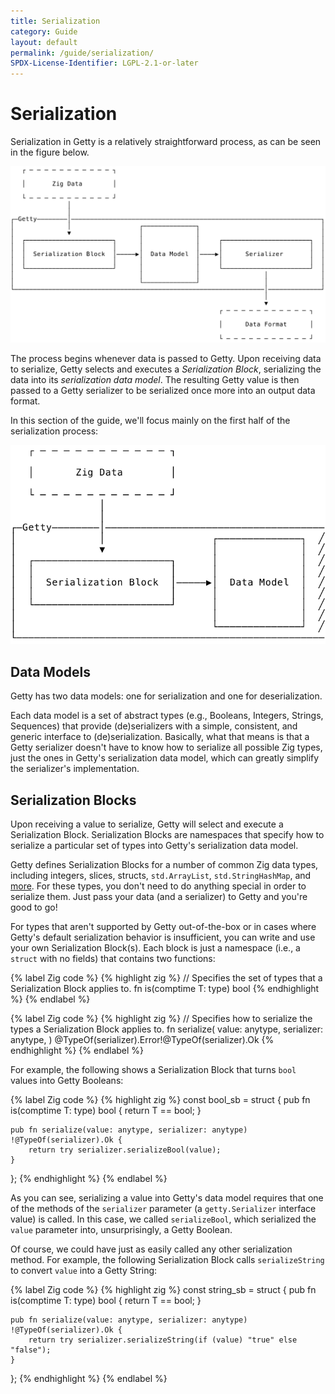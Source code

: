 ```yaml
---
title: Serialization
category: Guide
layout: default
permalink: /guide/serialization/
SPDX-License-Identifier: LGPL-2.1-or-later
---
```


# Serialization

Serialization in Getty is a relatively straightforward process, as can be seen in the figure below.

<img alt="Serialization" src="/assets/images/serialization.svg" class="figure"/>

The process begins whenever data is passed to Getty. Upon receiving data to serialize, Getty selects and executes a _Serialization Block_, serializing the data into its _serialization data model_. The resulting Getty value is then passed to a Getty serializer to be serialized once more into an output data format.

In this section of the guide, we'll focus mainly on the first half of the serialization process:

<img alt="Serialization (users)" src="/assets/images/serialization-left.svg" class="figure-small"/>

## Data Models

Getty has two data models: one for serialization and one for deserialization.

Each data model is a set of abstract types (e.g., Booleans, Integers, Strings, Sequences) that provide (de)serializers with a simple, consistent, and generic interface to (de)serialization. Basically, what that means is that a Getty serializer doesn't have to know how to serialize all possible Zig types, just the ones in Getty's serialization data model, which can greatly simplify the serializer's implementation.

<!--Most of the types within Getty's data models have a corresponding Zig representation. For example, a Getty Boolean is just a `bool` and a Getty String is any valid Zig string like `[]u8` or `[]const u8`. Some types, like Maps and Sequences, are a bit more complicated. But we'll talk about those later.-->

## Serialization Blocks

Upon receiving a value to serialize, Getty will select and execute a Serialization Block. Serialization Blocks are namespaces that specify how to serialize a particular set of types into Getty's serialization data model.

Getty defines Serialization Blocks for a number of common Zig data types, including integers, slices, structs, `std.ArrayList`, `std.StringHashMap`, and [more](https://github.com/getty-zig/getty/tree/main/src/ser/blocks). For these types, you don't need to do anything special in order to serialize them. Just pass your data (and a serializer) to Getty and you're good to go!

For types that aren't supported by Getty out-of-the-box or in cases where Getty's default serialization behavior is insufficient, you can write and use your own Serialization Block(s). Each block is just a namespace (i.e., a `struct` with no fields) that contains two functions:

{% label Zig code %}
{% highlight zig %}
// Specifies the set of types that a Serialization Block applies to.
fn is(comptime T: type) bool
{% endhighlight %}
{% endlabel %}

{% label Zig code %}
{% highlight zig %}
// Specifies how to serialize the types a Serialization Block applies to.
fn serialize(
    value: anytype,
    serializer: anytype,
) @TypeOf(serializer).Error!@TypeOf(serializer).Ok
{% endhighlight %}
{% endlabel %}

For example, the following shows a Serialization Block that turns `bool` values into Getty Booleans:

{% label Zig code %}
{% highlight zig %}
const bool_sb = struct {
    pub fn is(comptime T: type) bool {
        return T == bool;
    }

    pub fn serialize(value: anytype, serializer: anytype) !@TypeOf(serializer).Ok {
        return try serializer.serializeBool(value);
    }
};
{% endhighlight %}
{% endlabel %}

As you can see, serializing a value into Getty's data model requires that one of the methods of the `serializer` parameter (a `getty.Serializer` interface value) is called. In this case, we called `serializeBool`, which serialized the `value` parameter into, unsurprisingly, a Getty Boolean.

Of course, we could have just as easily called any other serialization method. For example, the following Serialization Block calls `serializeString` to convert `value` into a Getty String:

{% label Zig code %}
{% highlight zig %}
const string_sb = struct {
    pub fn is(comptime T: type) bool {
        return T == bool;
    }

    pub fn serialize(value: anytype, serializer: anytype) !@TypeOf(serializer).Ok {
        return try serializer.serializeString(if (value) "true" else "false");
    }
};
{% endhighlight %}
{% endlabel %}

<!--Notice how the `serialize` function doesn't do any type validatation for the `value` parameter. That's because the `is` function specified that `bool_sb` should only be used whenever Getty encounters `bool` values. Thus, `serialize` can always safely assume that `value` is a `bool`!-->

<!--I also want to highlight the fact that the serialization logic we've defined in `serialize` is _separate_ from the actual `bool` type itself. This separation allows you to reuse and compose serialization logic, easily change how types are serialized without requiring type modifications or annotations, and define the serialization process for remote/foreign types (i.e., types that you didn't define yourself).-->